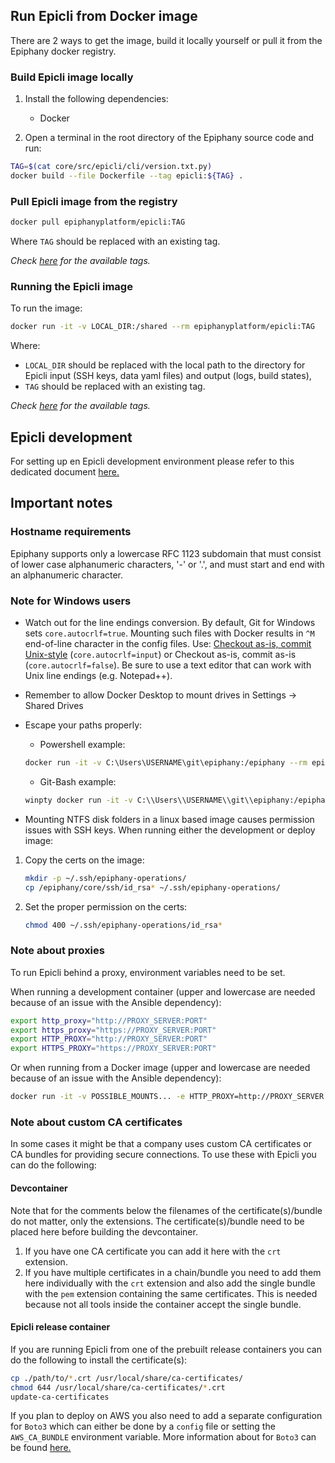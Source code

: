 ## Run Epicli from Docker image

There are 2 ways to get the image, build it locally yourself or pull it from the Epiphany docker registry.

### Build Epicli image locally

1. Install the following dependencies:

    - Docker

2. Open a terminal in the root directory of the Epiphany source code and run:

```bash
TAG=$(cat core/src/epicli/cli/version.txt.py)
docker build --file Dockerfile --tag epicli:${TAG} .
```

### Pull Epicli image from the registry

```bash
docker pull epiphanyplatform/epicli:TAG
```

Where `TAG` should be replaced with an existing tag.

*Check [here](https://hub.docker.com/r/epiphanyplatform/epicli/tags?page=1&ordering=last_updated) for the available tags.*

### Running the Epicli image

To run the image:

```bash
docker run -it -v LOCAL_DIR:/shared --rm epiphanyplatform/epicli:TAG
```

Where:
- `LOCAL_DIR` should be replaced with the local path to the directory for Epicli input (SSH keys, data yaml files) and output (logs, build states),
- `TAG` should be replaced with an existing tag.

*Check [here](https://hub.docker.com/r/epiphanyplatform/epicli/tags?page=1&ordering=last_updated) for the available tags.*

## Epicli development

For setting up en Epicli development environment please refer to this dedicated document [here.](./../DEVELOPMENT.md)

## Important notes

### Hostname requirements

Epiphany supports only a lowercase RFC 1123 subdomain that must consist of lower case alphanumeric characters, '-' or '.',
and must start and end with an alphanumeric character.

### Note for Windows users

- Watch out for the line endings conversion. By default, Git for Windows sets `core.autocrlf=true`. Mounting such files with Docker results in `^M` end-of-line character in the config files.
Use: [Checkout as-is, commit Unix-style](https://stackoverflow.com/questions/10418975/how-to-change-line-ending-settings) (`core.autocrlf=input`) or Checkout as-is, commit as-is (`core.autocrlf=false`). Be sure to use a text editor that can work with Unix line endings (e.g. Notepad++).

- Remember to allow Docker Desktop to mount drives in Settings -> Shared Drives

- Escape your paths properly:

  - Powershell example:
  ```bash
  docker run -it -v C:\Users\USERNAME\git\epiphany:/epiphany --rm epiphany-dev:
  ```
  - Git-Bash example:
  ```bash
  winpty docker run -it -v C:\\Users\\USERNAME\\git\\epiphany:/epiphany --rm epiphany-dev
  ```

- Mounting NTFS disk folders in a linux based image causes permission issues with SSH keys. When running either the development or deploy image:

1. Copy the certs on the image:

    ```bash
    mkdir -p ~/.ssh/epiphany-operations/
    cp /epiphany/core/ssh/id_rsa* ~/.ssh/epiphany-operations/
    ```
2. Set the proper permission on the certs:

    ```bash
    chmod 400 ~/.ssh/epiphany-operations/id_rsa*
    ```

### Note about proxies

To run Epicli behind a proxy, environment variables need to be set.

When running a development container (upper and lowercase are needed because of an issue with the Ansible dependency):

  ```bash
  export http_proxy="http://PROXY_SERVER:PORT"
  export https_proxy="https://PROXY_SERVER:PORT"
  export HTTP_PROXY="http://PROXY_SERVER:PORT"
  export HTTPS_PROXY="https://PROXY_SERVER:PORT"
  ```

Or when running from a Docker image (upper and lowercase are needed because of an issue with the Ansible dependency):

  ```bash
  docker run -it -v POSSIBLE_MOUNTS... -e HTTP_PROXY=http://PROXY_SERVER:PORT -e HTTPS_PROXY=http://PROXY_SERVER:PORT http_proxy=http://PROXY_SERVER:PORT -e https_proxy=http://PROXY_SERVER:PORT --rm IMAGE_NAME
  ```

### Note about custom CA certificates

In some cases it might be that a company uses custom CA certificates or CA bundles for providing secure connections. To use these with Epicli you can do the following:

#### Devcontainer

Note that for the comments below the filenames of the certificate(s)/bundle do not matter, only the extensions. The certificate(s)/bundle need to be placed here before building the devcontainer.

1. If you have one CA certificate you can add it here with the ```crt``` extension.
2. If you have multiple certificates in a chain/bundle you need to add them here individually with the ```crt``` extension and also add the single bundle with the ```pem``` extension containing the same certificates. This is needed because not all tools inside the container accept the single bundle.

#### Epicli release container

If you are running Epicli from one of the prebuilt release containers you can do the following to install the certificate(s):

  ```bash
  cp ./path/to/*.crt /usr/local/share/ca-certificates/
  chmod 644 /usr/local/share/ca-certificates/*.crt
  update-ca-certificates
  ```

If you plan to deploy on AWS you also need to add a separate configuration for ```Boto3``` which can either be done by a ```config``` file or setting the ```AWS_CA_BUNDLE``` environment variable. More information about for ```Boto3``` can be found [here.](https://boto3.amazonaws.com/v1/documentation/api/latest/guide/configuration.html)
